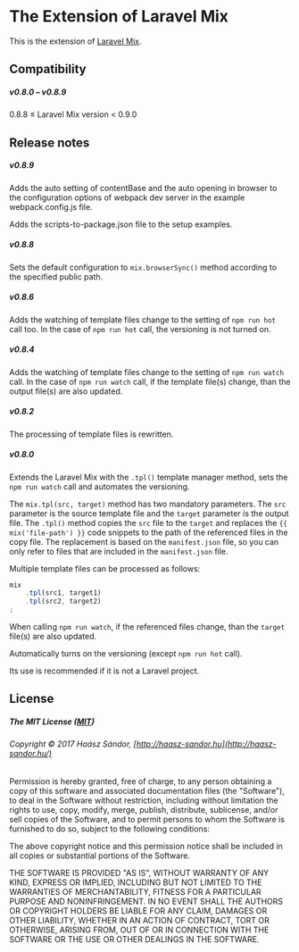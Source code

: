 # The Extension of Laravel Mix

This is the extension of [Laravel Mix](https://github.com/JeffreyWay/laravel-mix).

## Compatibility

##### v0.8.0 – v0.8.9

0.8.8 &le; Laravel Mix version &lt; 0.9.0

## Release notes

##### v0.8.9

Adds the auto setting of contentBase and the auto opening in browser to the configuration options of webpack dev server in the example webpack.config.js file.

Adds the scripts-to-package.json file to the setup examples.

##### v0.8.8

Sets the default configuration to `mix.browserSync()` method according to the specified public path.

##### v0.8.6

Adds the watching of template files change to the setting of `npm run hot` call too.
In the case of `npm run hot` call, the versioning is not turned on.

##### v0.8.4

Adds the watching of template files change to the setting of `npm run watch` call.
In the case of `npm run watch` call, if the template file(s) change, than the output file(s) are also updated.

##### v0.8.2

The processing of template files is rewritten.

##### v0.8.0

Extends the Laravel Mix with the `.tpl()` template manager method, sets the `npm run watch` call and automates the versioning.

The `mix.tpl(src, target)` method has two mandatory parameters.
The `src` parameter is the source template file and the `target` parameter is the output file.
The `.tpl()` method copies the `src` file to the `target` and replaces the `{{ mix('file-path') }}` code snippets to the path of the referenced files in the copy file.
The replacement is based on the `manifest.json` file, so you can only refer to files that are included in the `manifest.json` file.

Multiple template files can be processed as follows:

```js
mix
	.tpl(src1, target1)
	.tpl(src2, target2)
;
```

When calling `npm run watch`, if the referenced files change, than the `target` file(s) are also updated.

Automatically turns on the versioning (except `npm run hot` call).

Its use is recommended if it is not a Laravel project.

## License

##### The MIT License ([MIT](https://opensource.org/licenses/MIT))

###### Copyright © 2017 Haász Sándor, [http://haasz-sandor.hu](http://haasz-sandor.hu/)

Permission is hereby granted, free of charge, to any person obtaining a copy of this software and associated documentation files (the "Software"), to deal in the Software without restriction, including without limitation the rights to use, copy, modify, merge, publish, distribute, sublicense, and/or sell copies of the Software, and to permit persons to whom the Software is furnished to do so, subject to the following conditions:

The above copyright notice and this permission notice shall be included in all copies or substantial portions of the Software.

THE SOFTWARE IS PROVIDED "AS IS", WITHOUT WARRANTY OF ANY KIND, EXPRESS OR IMPLIED, INCLUDING BUT NOT LIMITED TO THE WARRANTIES OF MERCHANTABILITY, FITNESS FOR A PARTICULAR PURPOSE AND NONINFRINGEMENT. IN NO EVENT SHALL THE AUTHORS OR COPYRIGHT HOLDERS BE LIABLE FOR ANY CLAIM, DAMAGES OR OTHER LIABILITY, WHETHER IN AN ACTION OF CONTRACT, TORT OR OTHERWISE, ARISING FROM, OUT OF OR IN CONNECTION WITH THE SOFTWARE OR THE USE OR OTHER DEALINGS IN THE SOFTWARE.
